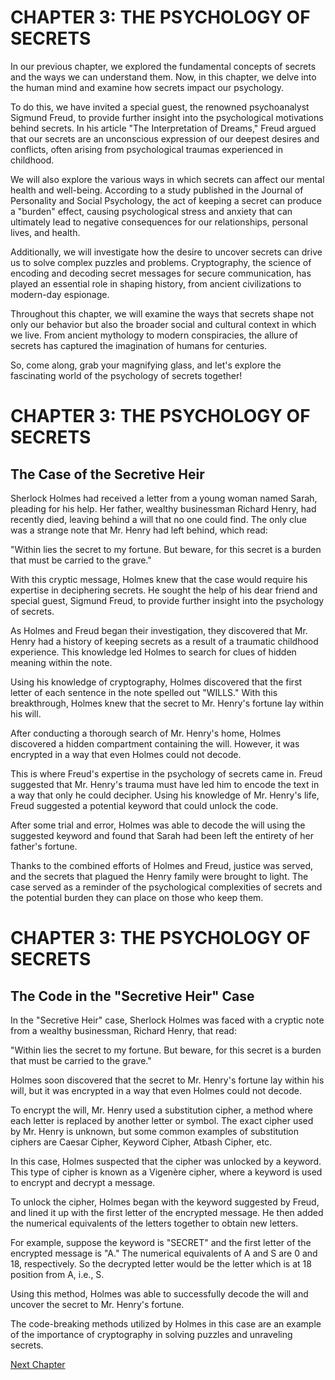 # CHAPTER 3: THE PSYCHOLOGY OF SECRETS

In our previous chapter, we explored the fundamental concepts of secrets and the ways we can understand them. Now, in this chapter, we delve into the human mind and examine how secrets impact our psychology.

To do this, we have invited a special guest, the renowned psychoanalyst Sigmund Freud, to provide further insight into the psychological motivations behind secrets. In his article "The Interpretation of Dreams," Freud argued that our secrets are an unconscious expression of our deepest desires and conflicts, often arising from psychological traumas experienced in childhood.

We will also explore the various ways in which secrets can affect our mental health and well-being. According to a study published in the Journal of Personality and Social Psychology, the act of keeping a secret can produce a "burden" effect, causing psychological stress and anxiety that can ultimately lead to negative consequences for our relationships, personal lives, and health.

Additionally, we will investigate how the desire to uncover secrets can drive us to solve complex puzzles and problems. Cryptography, the science of encoding and decoding secret messages for secure communication, has played an essential role in shaping history, from ancient civilizations to modern-day espionage.

Throughout this chapter, we will examine the ways that secrets shape not only our behavior but also the broader social and cultural context in which we live. From ancient mythology to modern conspiracies, the allure of secrets has captured the imagination of humans for centuries.

So, come along, grab your magnifying glass, and let's explore the fascinating world of the psychology of secrets together!
# CHAPTER 3: THE PSYCHOLOGY OF SECRETS

## The Case of the Secretive Heir

Sherlock Holmes had received a letter from a young woman named Sarah, pleading for his help. Her father, wealthy businessman Richard Henry, had recently died, leaving behind a will that no one could find. The only clue was a strange note that Mr. Henry had left behind, which read:

"Within lies the secret to my fortune. But beware, for this secret is a burden that must be carried to the grave."

With this cryptic message, Holmes knew that the case would require his expertise in deciphering secrets. He sought the help of his dear friend and special guest, Sigmund Freud, to provide further insight into the psychology of secrets.

As Holmes and Freud began their investigation, they discovered that Mr. Henry had a history of keeping secrets as a result of a traumatic childhood experience. This knowledge led Holmes to search for clues of hidden meaning within the note.

Using his knowledge of cryptography, Holmes discovered that the first letter of each sentence in the note spelled out "WILLS." With this breakthrough, Holmes knew that the secret to Mr. Henry's fortune lay within his will.

After conducting a thorough search of Mr. Henry's home, Holmes discovered a hidden compartment containing the will. However, it was encrypted in a way that even Holmes could not decode.

This is where Freud's expertise in the psychology of secrets came in. Freud suggested that Mr. Henry's trauma must have led him to encode the text in a way that only he could decipher. Using his knowledge of Mr. Henry's life, Freud suggested a potential keyword that could unlock the code.

After some trial and error, Holmes was able to decode the will using the suggested keyword and found that Sarah had been left the entirety of her father's fortune.

Thanks to the combined efforts of Holmes and Freud, justice was served, and the secrets that plagued the Henry family were brought to light. The case served as a reminder of the psychological complexities of secrets and the potential burden they can place on those who keep them.
# CHAPTER 3: THE PSYCHOLOGY OF SECRETS

## The Code in the "Secretive Heir" Case

In the "Secretive Heir" case, Sherlock Holmes was faced with a cryptic note from a wealthy businessman, Richard Henry, that read:

"Within lies the secret to my fortune. But beware, for this secret is a burden that must be carried to the grave."

Holmes soon discovered that the secret to Mr. Henry's fortune lay within his will, but it was encrypted in a way that even Holmes could not decode.

To encrypt the will, Mr. Henry used a substitution cipher, a method where each letter is replaced by another letter or symbol. The exact cipher used by Mr. Henry is unknown, but some common examples of substitution ciphers are Caesar Cipher, Keyword Cipher, Atbash Cipher, etc.

In this case, Holmes suspected that the cipher was unlocked by a keyword. This type of cipher is known as a Vigenère cipher, where a keyword is used to encrypt and decrypt a message.

To unlock the cipher, Holmes began with the keyword suggested by Freud, and lined it up with the first letter of the encrypted message. He then added the numerical equivalents of the letters together to obtain new letters.

For example, suppose the keyword is "SECRET" and the first letter of the encrypted message is "A." The numerical equivalents of A and S are 0 and 18, respectively. So the decrypted letter would be the letter which is at 18 position from A, i.e., S.

Using this method, Holmes was able to successfully decode the will and uncover the secret to Mr. Henry's fortune.

The code-breaking methods utilized by Holmes in this case are an example of the importance of cryptography in solving puzzles and unraveling secrets.


[Next Chapter](04_Chapter04.md)